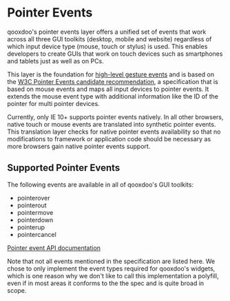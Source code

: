 # Pointer Events

qooxdoo's pointer events layer offers a unified set of events that work
across all three GUI toolkits (desktop, mobile and website) regardless
of which input device type (mouse, touch or stylus) is used. This
enables developers to create GUIs that work on touch devices such as
smartphones and tablets just as well as on PCs.

This layer is the foundation for [high-level gesture events](gestures.md)
 and is based on the [W3C Pointer
Events candidate recommendation](http://www.w3.org/TR/pointerevents/), a
specification that is based on mouse events and maps all input devices
to pointer events. It extends the mouse event type with additional
information like the ID of the pointer for multi pointer devices.

Currently, only IE 10+ supports pointer events natively. In all other
browsers, native touch or mouse events are translated into synthetic
pointer events. This translation layer checks for native pointer events
availability so that no modifications to framework or application code
should be necessary as more browsers gain native pointer events support.

## Supported Pointer Events

The following events are available in all of qooxdoo's GUI toolkits:

  - pointerover
  - pointerout
  - pointermove
  - pointerdown
  - pointerup
  - pointercancel

[Pointer event API
documentation](apps://apiviewer/index.html#qx.event.type.Pointer)

Note that not all events mentioned in the specification are listed here.
We chose to only implement the event types required for qooxdoo's
widgets, which is one reason why we don't like to call this
implementation a polyfill, even if in most areas it conforms to the the
spec and is quite broad in scope.
